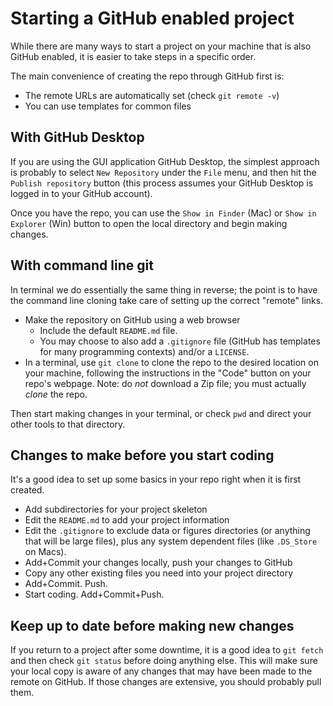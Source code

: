 # Starting a GitHub enabled project

While there are many ways to start a project on your machine that is also GitHub enabled, it is easier to take steps in a specific order.

The main convenience of creating the repo through GitHub first is:
- The remote URLs are automatically set (check `git remote -v`)
- You can use templates for common files


## With GitHub Desktop

If you are using the GUI application GitHub Desktop, the simplest approach is probably to select `New Repository` under the `File` menu, and then hit the `Publish repository` button (this process assumes your GitHub Desktop is logged in to your GitHub account).

Once you have the repo, you can use the `Show in Finder` (Mac) or `Show in Explorer` (Win) button to open the local directory and begin making changes.


## With command line git

In terminal we do essentially the same thing in reverse; the point is to have the command line cloning take care of setting up the correct "remote" links.

- Make the repository on GitHub using a web browser
    - Include the default `README.md` file.
    - You may choose to also add a `.gitignore` file (GitHub has templates for many programming contexts) and/or a `LICENSE`.
- In a terminal, use `git clone` to clone the repo to the desired location on your machine, following the instructions in the "Code" button on your repo's webpage. Note: do *not* download a Zip file; you must actually *clone* the repo.

Then start making changes in your terminal, or check `pwd` and direct your other tools to that directory.

## Changes to make before you start coding

It's a good idea to set up some basics in your repo right when it is first created.

- Add subdirectories for your project skeleton
- Edit the `README.md` to add your project information
- Edit the `.gitignore` to exclude data or figures directories (or anything that will be large files), plus any system dependent files (like `.DS_Store` on Macs).
- Add+Commit your changes locally, push your changes to GitHub
- Copy any other existing files you need into your project directory
- Add+Commit. Push.
- Start coding. Add+Commit+Push.

## Keep up to date before making new changes

If you return to a project after some downtime, it is a good idea to `git fetch` and then check `git status` before doing anything else. This will make sure your local copy is aware of any changes that may have been made to the remote on GitHub. If those changes are extensive, you should probably pull them.


